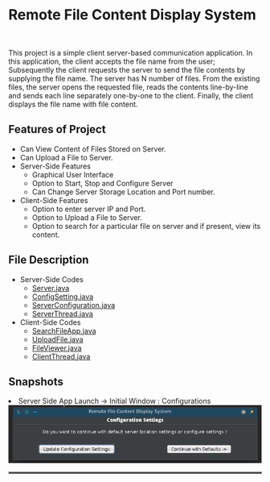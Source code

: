 <html>
<body>
<h1> Remote File Content Display System</h1><br><p>
This project is a simple client server-based communication application.
In this application, the client accepts the file name from the user;
Subsequently the client requests the server to send the file contents by
supplying the file name. The server has N number of files. From the
existing files, the server opens the requested file, reads the contents
line-by-line and sends each line separately one-by-one to the client.
Finally, the client displays the file name with file content.</p>
<h2>Features of Project </h2>
<ul>
<li> Can View Content of Files Stored on Server.
<li> Can Upload a File to Server.
<li> Server-Side Features
<ul>
<li> Graphical User Interface
<li> Option to Start, Stop and Configure Server
<li> Can Change Server Storage Location and Port number.
</ul>
<li> Client-Side Features
<ul>
<li> Option to enter server IP and Port.
<li> Option to Upload a File to Server.
<li> Option to search for a particular file on server and if present, view its content.
</ul>
</ul>
<h2> File Description </h2>
<ul>
<li>Server-Side Codes 
<ul>
<li><a href="https://github.com/priyanshu-lanjewar/Remote-File-Content-Display-System/blob/master/src/Server.java">Server.java</a>
<li><a href="https://github.com/priyanshu-lanjewar/Remote-File-Content-Display-System/blob/master/src/ConfigSetting.java">ConfigSetting.java</a>
<li><a href="https://github.com/priyanshu-lanjewar/Remote-File-Content-Display-System/blob/master/src/ServerConfiguration.java">ServerConfiguration.java</a>
<li><a href="https://github.com/priyanshu-lanjewar/Remote-File-Content-Display-System/blob/master/src/ServerThread.java">ServerThread.java</a>
</ul>
<li>Client-Side Codes 
<ul>
<li><a href="https://github.com/priyanshu-lanjewar/Remote-File-Content-Display-System/blob/master/src/SearchFileApp.java">SearchFileApp.java</a> 
<li><a href="https://github.com/priyanshu-lanjewar/Remote-File-Content-Display-System/blob/master/src/UploadFIle.java">UploadFile.java</a>
<li><a href="https://github.com/priyanshu-lanjewar/Remote-File-Content-Display-System/blob/master/src/FileViewer.java">FileViewer.java</a>
<li><a href="https://github.com/priyanshu-lanjewar/Remote-File-Content-Display-System/blob/master/src/ClientThread.java">ClientThread.java</a>
</ul>
</ul>
  <h2>Snapshots</h2>
  <li> Server Side App Launch -> Initial Window : Configurations <br>
    <table border=2><img src = "https://github.com/priyanshu-lanjewar/Remote-File-Content-Display-System/blob/master/ScreenShots/Configuration%20Que%20first%20Screen.png"/></table>
</body>
</html>
